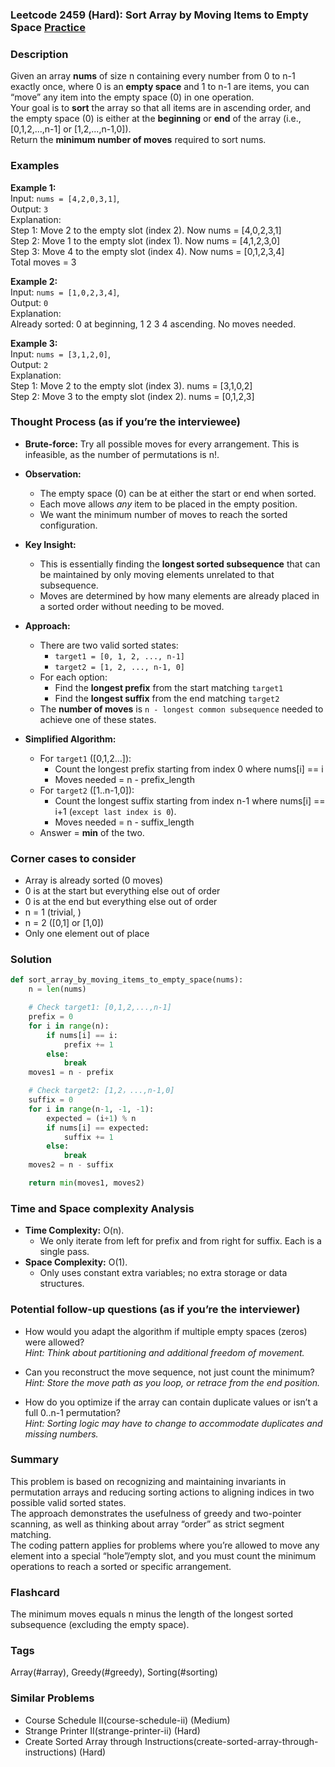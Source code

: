 ### Leetcode 2459 (Hard): Sort Array by Moving Items to Empty Space [Practice](https://leetcode.com/problems/sort-array-by-moving-items-to-empty-space)

### Description  
Given an array **nums** of size n containing every number from 0 to n-1 exactly once, where 0 is an **empty space** and 1 to n-1 are items, you can “move” any item into the empty space (0) in one operation.  
Your goal is to **sort** the array so that all items are in ascending order, and the empty space (0) is either at the **beginning** or **end** of the array (i.e., [0,1,2,...,n-1] or [1,2,...,n-1,0]).  
Return the **minimum number of moves** required to sort nums.

### Examples  

**Example 1:**  
Input: `nums = [4,2,0,3,1]`,  
Output: `3`  
Explanation:  
Step 1: Move 2 to the empty slot (index 2). Now nums = [4,0,2,3,1]  
Step 2: Move 1 to the empty slot (index 1). Now nums = [4,1,2,3,0]  
Step 3: Move 4 to the empty slot (index 4). Now nums = [0,1,2,3,4]  
Total moves = 3

**Example 2:**  
Input: `nums = [1,0,2,3,4]`,  
Output: `0`  
Explanation:  
Already sorted: 0 at beginning, 1 2 3 4 ascending. No moves needed.

**Example 3:**  
Input: `nums = [3,1,2,0]`,  
Output: `2`  
Explanation:  
Step 1: Move 2 to the empty slot (index 3). nums = [3,1,0,2]  
Step 2: Move 3 to the empty slot (index 2). nums = [0,1,2,3]  

### Thought Process (as if you’re the interviewee)  

- **Brute-force:** Try all possible moves for every arrangement. This is infeasible, as the number of permutations is n!.

- **Observation:**  
  - The empty space (0) can be at either the start or end when sorted.
  - Each move allows *any* item to be placed in the empty position.
  - We want the minimum number of moves to reach the sorted configuration.

- **Key Insight:**  
  - This is essentially finding the **longest sorted subsequence** that can be maintained by only moving elements unrelated to that subsequence.
  - Moves are determined by how many elements are already placed in a sorted order without needing to be moved.

- **Approach:**  
  - There are two valid sorted states:  
    - `target1 = [0, 1, 2, ..., n-1]`  
    - `target2 = [1, 2, ..., n-1, 0]`  
  - For each option:
    - Find the **longest prefix** from the start matching `target1`
    - Find the **longest suffix** from the end matching `target2`
  - The **number of moves** is `n - longest common subsequence` needed to achieve one of these states.

- **Simplified Algorithm:**  
  - For `target1` ([0,1,2...]):
    - Count the longest prefix starting from index 0 where nums[i] == i  
    - Moves needed = n - prefix_length  
  - For `target2` ([1..n-1,0]):
    - Count the longest suffix starting from index n-1 where nums[i] == i+1 (`except last index is 0`).  
    - Moves needed = n - suffix_length  
  - Answer = **min** of the two.

### Corner cases to consider  
- Array is already sorted (0 moves)
- 0 is at the start but everything else out of order
- 0 is at the end but everything else out of order
- n = 1 (trivial, )
- n = 2 ([0,1] or [1,0])
- Only one element out of place

### Solution

```python
def sort_array_by_moving_items_to_empty_space(nums):
    n = len(nums)

    # Check target1: [0,1,2,...,n-1]
    prefix = 0
    for i in range(n):
        if nums[i] == i:
            prefix += 1
        else:
            break
    moves1 = n - prefix

    # Check target2: [1,2，...,n-1,0]
    suffix = 0
    for i in range(n-1, -1, -1):
        expected = (i+1) % n
        if nums[i] == expected:
            suffix += 1
        else:
            break
    moves2 = n - suffix

    return min(moves1, moves2)
```

### Time and Space complexity Analysis  

- **Time Complexity:** O(n).  
  - We only iterate from left for prefix and from right for suffix. Each is a single pass.
- **Space Complexity:** O(1).  
  - Only uses constant extra variables; no extra storage or data structures.

### Potential follow-up questions (as if you’re the interviewer)  

- How would you adapt the algorithm if multiple empty spaces (zeros) were allowed?  
  *Hint: Think about partitioning and additional freedom of movement.*

- Can you reconstruct the move sequence, not just count the minimum?  
  *Hint: Store the move path as you loop, or retrace from the end position.*

- How do you optimize if the array can contain duplicate values or isn’t a full 0..n-1 permutation?  
  *Hint: Sorting logic may have to change to accommodate duplicates and missing numbers.*

### Summary
This problem is based on recognizing and maintaining invariants in permutation arrays and reducing sorting actions to aligning indices in two possible valid sorted states.  
The approach demonstrates the usefulness of greedy and two-pointer scanning, as well as thinking about array “order” as strict segment matching.  
The coding pattern applies for problems where you’re allowed to move any element into a special “hole”/empty slot, and you must count the minimum operations to reach a sorted or specific arrangement.


### Flashcard
The minimum moves equals n minus the length of the longest sorted subsequence (excluding the empty space).

### Tags
Array(#array), Greedy(#greedy), Sorting(#sorting)

### Similar Problems
- Course Schedule II(course-schedule-ii) (Medium)
- Strange Printer II(strange-printer-ii) (Hard)
- Create Sorted Array through Instructions(create-sorted-array-through-instructions) (Hard)